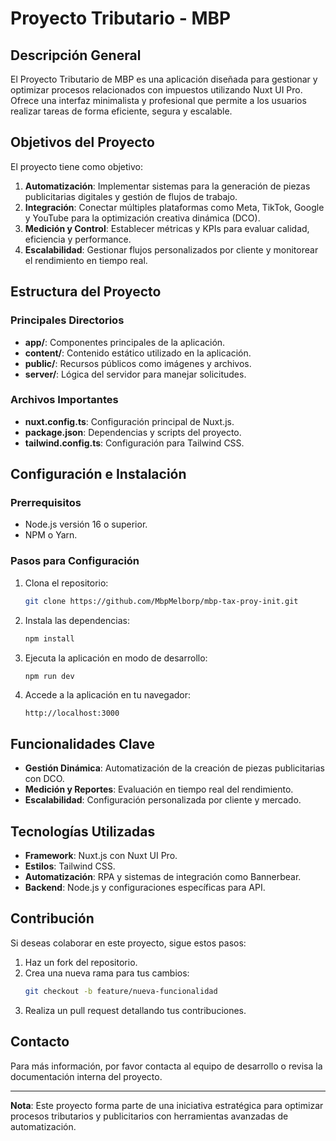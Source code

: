 # Proyecto Tributario - MBP

## Descripción General
El Proyecto Tributario de MBP es una aplicación diseñada para gestionar y optimizar procesos relacionados con impuestos utilizando Nuxt UI Pro. Ofrece una interfaz minimalista y profesional que permite a los usuarios realizar tareas de forma eficiente, segura y escalable.

## Objetivos del Proyecto
El proyecto tiene como objetivo:

1. **Automatización**: Implementar sistemas para la generación de piezas publicitarias digitales y gestión de flujos de trabajo.
2. **Integración**: Conectar múltiples plataformas como Meta, TikTok, Google y YouTube para la optimización creativa dinámica (DCO).
3. **Medición y Control**: Establecer métricas y KPIs para evaluar calidad, eficiencia y performance.
4. **Escalabilidad**: Gestionar flujos personalizados por cliente y monitorear el rendimiento en tiempo real.

## Estructura del Proyecto

### Principales Directorios
- **app/**: Componentes principales de la aplicación.
- **content/**: Contenido estático utilizado en la aplicación.
- **public/**: Recursos públicos como imágenes y archivos.
- **server/**: Lógica del servidor para manejar solicitudes.

### Archivos Importantes
- **nuxt.config.ts**: Configuración principal de Nuxt.js.
- **package.json**: Dependencias y scripts del proyecto.
- **tailwind.config.ts**: Configuración para Tailwind CSS.

## Configuración e Instalación

### Prerrequisitos
- Node.js versión 16 o superior.
- NPM o Yarn.

### Pasos para Configuración
1. Clona el repositorio:
   ```bash
   git clone https://github.com/MbpMelborp/mbp-tax-proy-init.git
   ```
2. Instala las dependencias:
   ```bash
   npm install
   ```
3. Ejecuta la aplicación en modo de desarrollo:
   ```bash
   npm run dev
   ```
4. Accede a la aplicación en tu navegador:
   ```
   http://localhost:3000
   ```

## Funcionalidades Clave
- **Gestión Dinámica**: Automatización de la creación de piezas publicitarias con DCO.
- **Medición y Reportes**: Evaluación en tiempo real del rendimiento.
- **Escalabilidad**: Configuración personalizada por cliente y mercado.

## Tecnologías Utilizadas
- **Framework**: Nuxt.js con Nuxt UI Pro.
- **Estilos**: Tailwind CSS.
- **Automatización**: RPA y sistemas de integración como Bannerbear.
- **Backend**: Node.js y configuraciones específicas para API.

## Contribución
Si deseas colaborar en este proyecto, sigue estos pasos:
1. Haz un fork del repositorio.
2. Crea una nueva rama para tus cambios:
   ```bash
   git checkout -b feature/nueva-funcionalidad
   ```
3. Realiza un pull request detallando tus contribuciones.

## Contacto
Para más información, por favor contacta al equipo de desarrollo o revisa la documentación interna del proyecto.

---
**Nota**: Este proyecto forma parte de una iniciativa estratégica para optimizar procesos tributarios y publicitarios con herramientas avanzadas de automatización.
